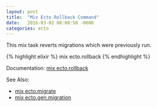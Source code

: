 ```yaml
---
layout: post
title:  "Mix Ecto Rollback Command"
date:   2016-03-02 08:08:58 -0600
categories: ecto
---
```

This mix task reverts migrations which were previously run.

{% highlight elixir %}
mix ecto.rollback
{% endhighlight %}

Documentation: [mix ecto.rollback](https://hexdocs.pm/ecto/Mix.Tasks.Ecto.Rollback.html)

See Also:

- [mix ecto.migrate](/examples/mix-ecto-migrate-command)
- [mix ecto.gen.migration](/examples/mix-generate-ecto-migration)
